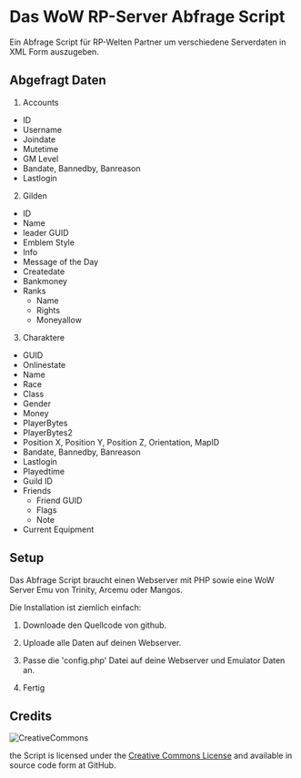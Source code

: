 # Das WoW RP-Server Abfrage Script #

Ein Abfrage Script für RP-Welten Partner um verschiedene Serverdaten in XML Form auszugeben.

Abgefragt Daten
-------------------
1. Accounts
 - ID
 - Username
 - Joindate
 - Mutetime
 - GM Level
 - Bandate, Bannedby, Banreason
 - Lastlogin
 
2. Gilden
 - ID
 - Name
 - leader GUID
 - Emblem Style
 - Info
 - Message of the Day
 - Createdate
 - Bankmoney
 - Ranks
 	- Name
 	- Rights
 	- Moneyallow
	
3. Charaktere
 - GUID
 - Onlinestate
 - Name
 - Race
 - Class
 - Gender
 - Money
 - PlayerBytes
 - PlayerBytes2
 - Position X, Position Y, Position Z, Orientation, MapID
 - Bandate, Bannedby, Banreason
 - Lastlogin
 - Playedtime
 - Guild ID
 - Friends
 	- Friend GUID
 	- Flags
 	- Note
 - Current Equipment

Setup
-----
Das Abfrage Script braucht einen Webserver mit PHP sowie eine WoW Server Emu von Trinity, Arcemu oder Mangos.

Die Installation ist ziemlich einfach:

1. Downloade den Quellcode von github.

2. Uploade alle Daten auf deinen Webserver.

3. Passe die 'config.php' Datei auf deine Webserver und Emulator Daten an.

4. Fertig

Credits
-------
![CreativeCommons](http://i.creativecommons.org/l/by-nc-sa/3.0/88x31.png)

the Script is licensed under the [Creative Commons License](http://creativecommons.org/licenses/by-nc-sa/3.0/
) and available in source code form at GitHub.